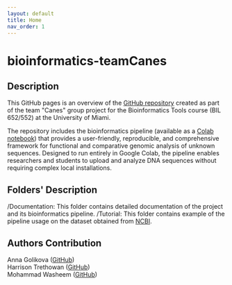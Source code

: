 ```yaml
---
layout: default
title: Home
nav_order: 1
---
```


# bioinformatics-teamCanes

## Description

This GitHub pages is an overview of the [GitHub repository](https://github.com/luquelab/bioinformatics-teamCanes) created as part of the team "Canes" group project for the Bioinformatics Tools course (BIL 652/552) at the University of Miami.

The repository includes the bioinformatics pipeline (available as a [Colab notebook](https://colab.research.google.com/github/luquelab/bioinformatics-teamCanes/blob/main/notebooks/main_pipeline.ipynb)) that provides a user-friendly, reproducible, and comprehensive framework for functional and comparative genomic analysis of unknown sequences. Designed to run entirely in Google Colab, the pipeline enables researchers and students to upload and analyze DNA sequences without requiring complex local installations.

## Folders' Description

/Documentation: This folder contains detailed documentation of the project and its bioinformatics pipeline. 
/Tutorial: This folder contains example of the pipeline usage on the dataset obtained from [NCBI](https://www.ncbi.nlm.nih.gov/).


## Authors Contribution
Anna Golikova ([GitHub](https://github.com/anna-golikova))  
Harrison Trethowan ([GitHub](https://github.com/HJTrethowan))  
Mohammad Washeem ([GitHub](https://github.com/mowasheem1))  
